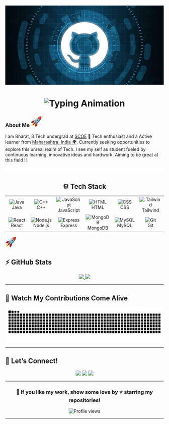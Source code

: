 ![logo](GitHubBlue.jpg)

<h1 align="center">
  <img src="https://readme-typing-svg.herokuapp.com?font=Fira+Code&size=32&duration=3000&pause=800&color=F75C7E&center=true&vCenter=true&width=650&lines=Hi+There!+I'm+Bharat+Kolhe" alt="Typing Animation" />
</h1>

###  About Me  <img  src="Assets/stats.gif" height="35"/>

I am Bharat, B.Tech undergrad at [SCOE](https://sanjivanicoe.org.in/) 🔎 Tech enthusiast and a Active learner from [Maharashtra, India 🌍](https://maps.app.goo.gl/v4ZSNmDiyxSUZwAY7). Currently seeking opportunities to explore this unreal realm of Tech. I see my self as student fueled by continuous learning, innovative ideas and hardwork. Aiming to be great at this field !!

</div>
<img src="Assets/CLine.gif">

<!-- ====== TECH STACK ====== -->
<h2 align="center">⚙️ Tech Stack</h2>

<table align="center">
  <tr>
    <td align="center" width="96">
      <img src="https://skillicons.dev/icons?i=java" width="48" height="48" alt="Java" />
      <br>Java
    </td>
    <td align="center" width="96">
      <img src="https://skillicons.dev/icons?i=cpp" width="48" height="48" alt="C++" />
      <br>C++
    </td>
    <td align="center" width="96">
      <img src="https://skillicons.dev/icons?i=javascript" width="48" height="48" alt="JavaScript" />
      <br>JavaScript
    </td>
    <td align="center" width="96">
      <img src="https://skillicons.dev/icons?i=html" width="48" height="48" alt="HTML" />
      <br>HTML
    </td>
    <td align="center" width="96">
      <img src="https://skillicons.dev/icons?i=css" width="48" height="48" alt="CSS" />
      <br>CSS
    </td>
    <td align="center" width="96">
      <img src="https://skillicons.dev/icons?i=tailwind" width="48" height="48" alt="Tailwind" />
      <br>Tailwind
    </td>
  </tr>
  <tr>
    <td align="center" width="96">
      <img src="https://skillicons.dev/icons?i=react" width="48" height="48" alt="React" />
      <br>React
    </td>
    <td align="center" width="96">
      <img src="https://skillicons.dev/icons?i=nodejs" width="48" height="48" alt="Node.js" />
      <br>Node.js
    </td>
    <td align="center" width="96">
      <img src="https://skillicons.dev/icons?i=express" width="48" height="48" alt="Express" />
      <br>Express
    </td>
    <td align="center" width="96">
      <img src="https://skillicons.dev/icons?i=mongodb" width="48" height="48" alt="MongoDB" />
      <br>MongoDB
    </td>
    <td align="center" width="96">
      <img src="https://skillicons.dev/icons?i=mysql" width="48" height="48" alt="MySQL" />
      <br>MySQL
    </td>
    <td align="center" width="96">
      <img src="https://skillicons.dev/icons?i=git" width="48" height="48" alt="Git" />
      <br>Git
    </td>
  </tr>
</table>


<img  src="Assets/stats.gif" height="35"/>


## ⚡ GitHub Stats
<p align="center">
<a href="https://github.com/Bharat-kolhe-3001">
    <img src="https://github-readme-stats.vercel.app/api?username=Bharat-kolhe-3001&show_icons=true&theme=radical&count_private=true&hide_border=true&border_radius=20" height="180" />
</a>
<a href="https://github.com/Bharat-kolhe-3001">
    <img src="https://github-readme-streak-stats.herokuapp.com/?user=Bharat-kolhe-3001&theme=radical&hide_border=true&border_radius=20" height="180" />
</a>
</p>

---




## 🐍 Watch My Contributions Come Alive
<p align="center">
    <img src="https://raw.githubusercontent.com/shricastic/shricastic/output/github-contribution-grid-snake.svg" />
</p>

---

## 🌟 Let’s Connect!
<p align="center">
  <a href="https://www.linkedin.com/in/bharat-kolhe-4b1964288/"><img src="https://img.shields.io/badge/-LinkedIn-blue?logo=linkedin&style=for-the-badge"></a>
  <a href="mailto:bharatkolhe20@gmail.com"><img src="https://img.shields.io/badge/-Gmail-red?logo=gmail&style=for-the-badge"></a>
  <a href="https://github.com/Bharat-kolhe-3001"><img src="https://img.shields.io/badge/-GitHub-black?logo=github&style=for-the-badge"></a>
</p>

---

<div align="center">
  <h3>💖 If you like my work, show some love by ⭐ starring my repositories!</h3>
  <img src="https://komarev.com/ghpvc/?username=Bharat-kolhe-3001&style=for-the-badge&color=orange" alt="Profile views"/>
</div>

---

 
